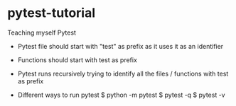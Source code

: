 # pytest-tutorial
Teaching myself Pytest


- Pytest file should start with "test" as prefix as it uses it as an identifier
- Functions should start with test as prefix
- Pytest runs recursively trying to identify all the files / functions with test as prefix

- Different ways to run pytest
$ python -m pytest
$ pytest -q
$ pytest -v
